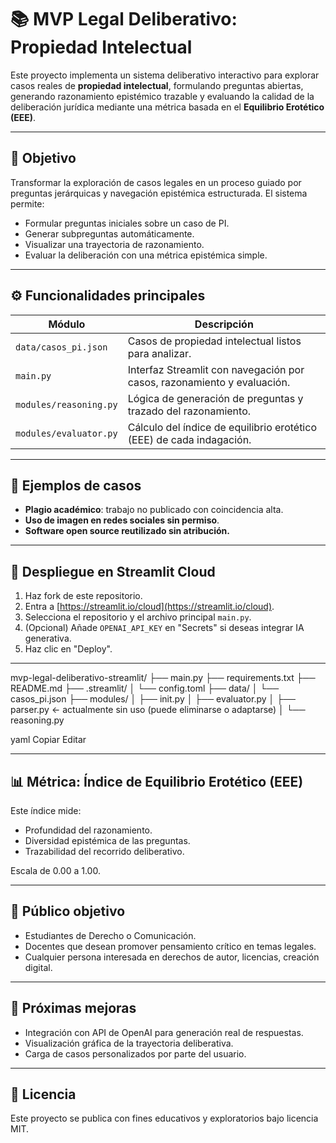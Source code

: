 # 📚 MVP Legal Deliberativo: Propiedad Intelectual

Este proyecto implementa un sistema deliberativo interactivo para explorar casos reales de **propiedad intelectual**, formulando preguntas abiertas, generando razonamiento epistémico trazable y evaluando la calidad de la deliberación jurídica mediante una métrica basada en el **Equilibrio Erotético (EEE)**.

---

## 🎯 Objetivo

Transformar la exploración de casos legales en un proceso guiado por preguntas jerárquicas y navegación epistémica estructurada. El sistema permite:

- Formular preguntas iniciales sobre un caso de PI.
- Generar subpreguntas automáticamente.
- Visualizar una trayectoria de razonamiento.
- Evaluar la deliberación con una métrica epistémica simple.

---

## ⚙️ Funcionalidades principales

| Módulo                     | Descripción                                                                 |
|---------------------------|-----------------------------------------------------------------------------|
| `data/casos_pi.json`      | Casos de propiedad intelectual listos para analizar.                        |
| `main.py`                 | Interfaz Streamlit con navegación por casos, razonamiento y evaluación.     |
| `modules/reasoning.py`    | Lógica de generación de preguntas y trazado del razonamiento.               |
| `modules/evaluator.py`    | Cálculo del índice de equilibrio erotético (EEE) de cada indagación.        |

---

## 🧠 Ejemplos de casos

- **Plagio académico**: trabajo no publicado con coincidencia alta.
- **Uso de imagen en redes sociales sin permiso**.
- **Software open source reutilizado sin atribución.**

---

## 🚀 Despliegue en Streamlit Cloud

1. Haz fork de este repositorio.
2. Entra a [https://streamlit.io/cloud](https://streamlit.io/cloud).
3. Selecciona el repositorio y el archivo principal `main.py`.
4. (Opcional) Añade `OPENAI_API_KEY` en "Secrets" si deseas integrar IA generativa.
5. Haz clic en "Deploy".

---
mvp-legal-deliberativo-streamlit/
├── main.py
├── requirements.txt
├── README.md
├── .streamlit/
│ └── config.toml
├── data/
│ └── casos_pi.json
├── modules/
│ ├── init.py
│ ├── evaluator.py
│ ├── parser.py ← actualmente sin uso (puede eliminarse o adaptarse)
│ └── reasoning.py

yaml
Copiar
Editar


---

## 📊 Métrica: Índice de Equilibrio Erotético (EEE)

Este índice mide:

- Profundidad del razonamiento.
- Diversidad epistémica de las preguntas.
- Trazabilidad del recorrido deliberativo.

Escala de 0.00 a 1.00.

---

## 👥 Público objetivo

- Estudiantes de Derecho o Comunicación.
- Docentes que desean promover pensamiento crítico en temas legales.
- Cualquier persona interesada en derechos de autor, licencias, creación digital.

---

## 🧩 Próximas mejoras

- Integración con API de OpenAI para generación real de respuestas.
- Visualización gráfica de la trayectoria deliberativa.
- Carga de casos personalizados por parte del usuario.

---

## 📜 Licencia

Este proyecto se publica con fines educativos y exploratorios bajo licencia MIT.

